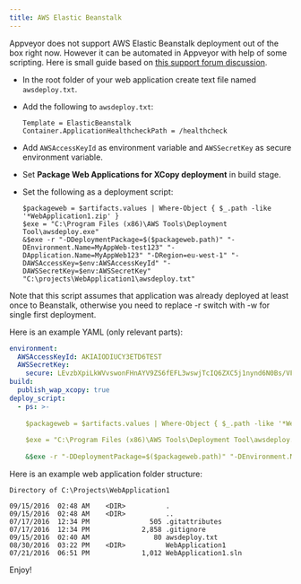 ```yaml
---
title: AWS Elastic Beanstalk
---
```


Appveyor does not support AWS Elastic Beanstalk deployment out of the box right now.
However it can be automated in Appveyor with help of some scripting.
Here is small guide based on [this support forum discussion](https://github.com/appveyor/ci/issues/45#issuecomment-165571187).

* In the root folder of your web application create text file named `awsdeploy.txt`.
* Add the following to `awsdeploy.txt`:

  ```text
  Template = ElasticBeanstalk
  Container.ApplicationHealthcheckPath = /healthcheck
  ```

* Add `AWSAccessKeyId` as environment variable and `AWSSecretKey` as secure environment variable.
* Set **Package Web Applications for XCopy deployment** in build stage.
* Set the following as a deployment script:

  ```text
  $packageweb = $artifacts.values | Where-Object { $_.path -like '*WebApplication1.zip' }
  $exe = "C:\Program Files (x86)\AWS Tools\Deployment Tool\awsdeploy.exe"
  &$exe -r "-DDeploymentPackage=$($packageweb.path)" "-DEnvironment.Name=MyAppWeb-test123" "-DApplication.Name=MyAppWeb123" "-DRegion=eu-west-1" "-DAWSAccessKey=$env:AWSAccessKeyId" "-DAWSSecretKey=$env:AWSSecretKey" "C:\projects\WebApplication1\awsdeploy.txt"
  ```

Note that this script assumes that application was already deployed at least once to Beanstalk, otherwise you need to replace -r switch with -w for single first deployment.

Here is an example YAML (only relevant parts):

```yaml
environment:
  AWSAccessKeyId: AKIAIODIUCY3ETD6TEST
  AWSSecretKey:
    secure: LEvzbXpiLkWVvswonFHnAYV9ZS6fEFL3wswjTcIQ6ZXC5j1nynd6N0Bs/VFtest
build:
  publish_wap_xcopy: true
deploy_script:
  - ps: >-
    
    $packageweb = $artifacts.values | Where-Object { $_.path -like '*WebApplication1.zip' }
    
    $exe = "C:\Program Files (x86)\AWS Tools\Deployment Tool\awsdeploy.exe"
    
    &$exe -r "-DDeploymentPackage=$($packageweb.path)" "-DEnvironment.Name=MyAppWeb-test123" "-DApplication.Name=MyAppWeb123" "-DRegion=eu-west-1" "-DAWSAccessKey=$env:AWSAccessKeyId" "-DAWSSecretKey=$env:AWSSecretKey" "C:\projects\WebApplication1\awsdeploy.txt"
```

Here is an example web application folder structure:

```text
Directory of C:\Projects\WebApplication1

09/15/2016  02:48 AM    <DIR>          .
09/15/2016  02:48 AM    <DIR>          ..
07/17/2016  12:34 PM               505 .gitattributes
07/17/2016  12:34 PM             2,858 .gitignore
09/15/2016  02:40 AM                80 awsdeploy.txt
08/30/2016  03:22 PM    <DIR>          WebApplication1
07/21/2016  06:51 PM             1,012 WebApplication1.sln
```

Enjoy!
